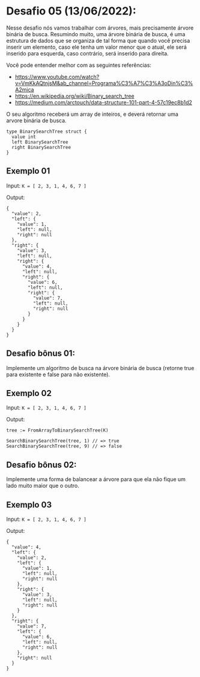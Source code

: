 # Desafio 05 (13/06/2022):

Nesse desafio nós vamos trabalhar com árvores, mais precisamente árvore binária de busca. Resumindo muito, uma árvore binária de busca, é uma estrutura de dados que se organiza de tal forma que quando você precisa inserir um elemento, caso ele tenha um valor menor que o atual, ele será inserido para esquerda, caso contrário, será inserido para direita.

Você pode entender melhor com as seguintes referências:

- https://www.youtube.com/watch?v=VmKkAQtnjsM&ab_channel=Programa%C3%A7%C3%A3oDin%C3%A2mica
- https://en.wikipedia.org/wiki/Binary_search_tree
- https://medium.com/arctouch/data-structure-101-part-4-57c19ec8b1d2

O seu algoritmo receberá um array de inteiros, e deverá retornar uma arvore binária de busca.

```
type BinarySearchTree struct {
  value int
  left BinarySearchTree
  right BinarySearchTree
}
```

## Exemplo 01

Input: `K = [ 2, 3, 1, 4, 6, 7 ]`

Output:

```
{
  "value": 2,
  "left": {
    "value": 1,
    "left": null,
    "right": null
  },
  "right": {
    "value": 3,
    "left": null,
    "right": {
      "value": 4,
      "left": null,
      "right": {
        "value": 6,
        "left": null,
        "right": {
          "value": 7,
          "left": null,
          "right": null
        }
      }
    }
  }
}
```

## Desafio bônus 01:

Implemente um algoritmo de busca na árvore binária de busca (retorne true para existente e false para não existente).

## Exemplo 02

Input: `K = [ 2, 3, 1, 4, 6, 7 ]`

Output:

```
tree := FromArrayToBinarySearchTree(K)

SearchBinarySearchTree(tree, 1) // => true
SearchBinarySearchTree(tree, 9) // => false
```

## Desafio bônus 02:

Implemente uma forma de balancear a árvore para que ela não fique um lado muito maior que o outro.

## Exemplo 03

Input: `K = [ 2, 3, 1, 4, 6, 7 ]`

Output:

```
{
  "value": 4,
  "left": {
    "value": 2,
    "left": {
      "value": 1,
      "left": null,
      "right": null
    },
    "right": {
      "value": 3,
      "left": null,
      "right": null
    }
  },
  "right": {
    "value": 7,
    "left": {
      "value": 6,
      "left": null,
      "right": null
    },
    "right": null
  }
}
```
